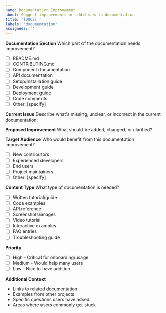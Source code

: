 ```yaml
---
name: Documentation Improvement
about: Suggest improvements or additions to documentation
title: '[DOCS] '
labels: 'documentation'
assignees: ''
---
```


**Documentation Section**
Which part of the documentation needs improvement?

- [ ] README.md
- [ ] CONTRIBUTING.md
- [ ] Component documentation
- [ ] API documentation
- [ ] Setup/Installation guide
- [ ] Development guide
- [ ] Deployment guide
- [ ] Code comments
- [ ] Other: [specify]

**Current Issue**
Describe what's missing, unclear, or incorrect in the current documentation:

**Proposed Improvement**
What should be added, changed, or clarified?

**Target Audience**
Who would benefit from this documentation improvement?

- [ ] New contributors
- [ ] Experienced developers
- [ ] End users
- [ ] Project maintainers
- [ ] Other: [specify]

**Content Type**
What type of documentation is needed?

- [ ] Written tutorial/guide
- [ ] Code examples
- [ ] API reference
- [ ] Screenshots/images
- [ ] Video tutorial
- [ ] Interactive examples
- [ ] FAQ entries
- [ ] Troubleshooting guide

**Priority**

- [ ] High - Critical for onboarding/usage
- [ ] Medium - Would help many users
- [ ] Low - Nice to have addition

**Additional Context**

- Links to related documentation
- Examples from other projects
- Specific questions users have asked
- Areas where users commonly get stuck
